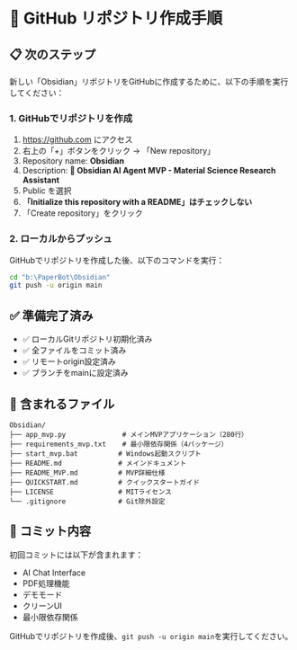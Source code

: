 # 🚀 GitHub リポジトリ作成手順

## 📋 次のステップ

新しい「Obsidian」リポジトリをGitHubに作成するために、以下の手順を実行してください：

### 1. GitHubでリポジトリを作成
1. https://github.com にアクセス
2. 右上の「+」ボタンをクリック → 「New repository」
3. Repository name: **Obsidian**
4. Description: **🔬 Obsidian AI Agent MVP - Material Science Research Assistant**
5. Public を選択
6. **「Initialize this repository with a README」はチェックしない**
7. 「Create repository」をクリック

### 2. ローカルからプッシュ
GitHubでリポジトリを作成した後、以下のコマンドを実行：

```bash
cd "b:\PaperBot\Obsidian"
git push -u origin main
```

## ✅ 準備完了済み

- ✅ ローカルGitリポジトリ初期化済み
- ✅ 全ファイルをコミット済み
- ✅ リモートorigin設定済み
- ✅ ブランチをmainに設定済み

## 📁 含まれるファイル

```
Obsidian/
├── app_mvp.py              # メインMVPアプリケーション（280行）
├── requirements_mvp.txt    # 最小限依存関係（4パッケージ）
├── start_mvp.bat          # Windows起動スクリプト
├── README.md              # メインドキュメント
├── README_MVP.md          # MVP詳細仕様
├── QUICKSTART.md          # クイックスタートガイド
├── LICENSE                # MITライセンス
└── .gitignore             # Git除外設定
```

## 🎯 コミット内容

初回コミットには以下が含まれます：
- AI Chat Interface
- PDF処理機能
- デモモード
- クリーンUI
- 最小限依存関係

GitHubでリポジトリを作成後、`git push -u origin main`を実行してください。
